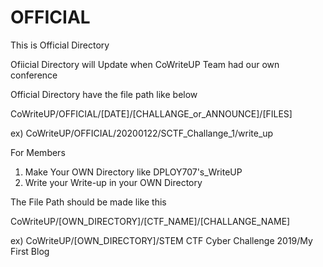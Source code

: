 # OFFICIAL
This is Official Directory

Ofiicial Directory will Update when CoWriteUP Team had our own conference

Official Directory have the file path like below

  CoWriteUP/OFFICIAL/[DATE]/[CHALLANGE_or_ANNOUNCE]/[FILES]
  
  ex) CoWriteUP/OFFICIAL/20200122/SCTF_Challange_1/write_up

For Members

1. Make Your OWN Directory like DPLOY707's_WriteUP
2. Write your Write-up in your OWN Directory

The File Path should be made like this

  CoWriteUP/[OWN_DIRECTORY]/[CTF_NAME]/[CHALLANGE_NAME]
  
  ex) CoWriteUP/[OWN_DIRECTORY]/STEM CTF Cyber Challenge 2019/My First Blog

